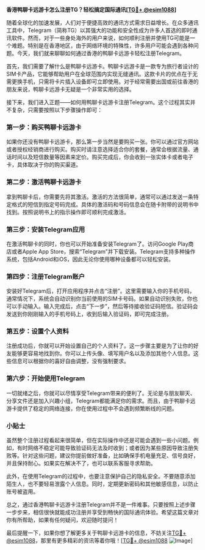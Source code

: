 **香港鸭聊卡远游卡怎么注册TG？轻松搞定国际通讯[[TG💪+ @esim1088](https://t.me/s/esim1088)]**

随着全球化的加速发展，人们对于便捷高效的通讯方式需求日益增长。在众多通讯工具中，Telegram（简称TG）以其强大的功能和安全性成为许多人首选的即时通讯软件。然而，对于一些身处海外的用户来说，如何顺利注册并使用TG可能是一个难题。特别是在香港地区，由于网络环境的特殊性，许多用户可能会遇到各种问题。今天，我们就来聊聊如何通过香港的鸭聊卡远游卡轻松注册Telegram。

首先，我们需要了解什么是鸭聊卡远游卡。鸭聊卡远游卡是一款专为旅行者设计的SIM卡产品，它能够帮助用户在全球范围内实现无缝通讯。这款卡片的优点在于无需更换手机，只需将卡片插入设备即可立即使用。对于经常需要出国或前往香港的朋友来说，鸭聊卡远游卡无疑是一个非常实用的选择。

接下来，我们进入正题——如何用鸭聊卡远游卡注册Telegram。这个过程其实并不复杂，只需要按照以下步骤操作即可：

### 第一步：购买鸭聊卡远游卡

如果你还没有鸭聊卡远游卡，那么第一步当然是要购买一张。你可以通过官方网站或者授权经销商进行购买。购买时请注意选择适合你的套餐，通常会根据流量、通话时间以及短信数量等因素来定价。购买完成后，你会收到一张实体卡或者电子卡，具体取决于你的购买渠道。

### 第二步：激活鸭聊卡远游卡

拿到鸭聊卡后，你需要先将其激活。激活的方法很简单，通常可以通过发送一条特定格式的短信到指定号码完成。具体的激活码和号码信息会在随卡附带的说明书中找到。按照说明书上的指示操作即可顺利完成激活。

### 第三步：安装Telegram应用

在激活鸭聊卡的同时，你也可以开始准备安装Telegram了。访问Google Play商店或者Apple App Store，搜索“Telegram”并下载安装。Telegram支持多种操作系统，包括Android和iOS，因此无论你使用哪种设备都可以轻松安装。

### 第四步：注册Telegram账户

安装好Telegram后，打开应用程序并点击“注册”。这里需要输入你的手机号码，通常情况下，系统会自动识别你当前使用的SIM卡号码。如果自动识别失败，你也可以手动输入。输入完成后，点击“下一步”，然后等待接收验证码短信。验证码会发送到你刚刚输入的手机号码上，收到后输入验证码，即可完成注册。

### 第五步：设置个人资料

注册成功后，你就可以开始设置自己的个人资料了。这一步骤主要是为了让你的好友能够更容易地找到你。你可以上传头像、填写用户名以及添加其他个人信息。这些信息可以根据你的喜好自由调整，没有强制要求。

### 第六步：开始使用Telegram

一切就绪之后，你就可以尽情享受Telegram带来的便利了。无论是与朋友聊天、分享文件还是加入兴趣小组，Telegram都能满足你的需求。而且，由于鸭聊卡远游卡提供了稳定的网络连接，你在使用过程中不会遇到频繁断线的问题。

### 小贴士

虽然整个注册过程看起来很简单，但在实际操作中还是可能会遇到一些小问题。例如，有时网络不稳定可能导致验证码无法及时收到；或者因为某些原因导致注册失败等。针对这些问题，建议你提前做好准备，比如确保手机电量充足、信号良好，并且保持耐心。如果实在解决不了，也可以联系客服寻求帮助。

此外，在使用Telegram的过程中，也要注意保护自己的隐私安全。不要随意添加陌生人，也不要轻易泄露个人信息。同时，定期更新密码和其他敏感信息，以防止账号被盗用。

总之，通过香港鸭聊卡远游卡注册Telegram并不是一件难事。只要按照上述步骤一步步来，相信很快就能成功注册并享受到畅快的国际通讯体验。希望这篇文章对你有所帮助，如果有任何疑问，欢迎随时提问！

最后提醒一下，如果你想了解更多关于鸭聊卡远游卡的信息，不妨关注[TG💪+ @esim1088](https://t.me/s/esim1088)，那里有更多精彩的资讯等着你哦！[[TG💪+ @esim1088](https://t.me/s/esim1088) ![Image](https://i.postimg.cc/4NQfJmqS/Snipaste-2025-05-13-00-14-12.png)]